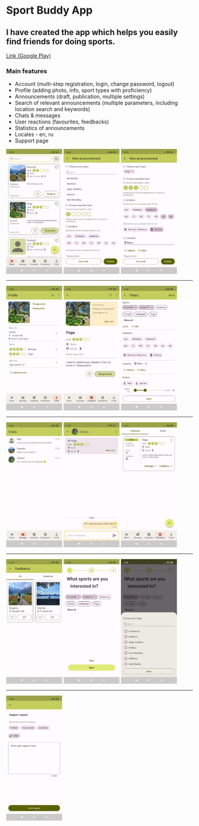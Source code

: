 # Sport Buddy App
I have created the app which helps you easily find friends for doing sports.
---

[Link (Google Play)](https://play.google.com/store/apps/details?id=com.et.sportbuddy)

### Main features
* Account (multi-step registration, login, change password, logout)
* Profile (adding photo, info, sport types with proficiency)
* Announcements (draft, publication, multiple settings)
* Search of relevant announcements (multiple parameters, including location search and keywords)
* Chats & messages
* User reactions (favourites, feedbacks)
* Statistics of announcements
* Locales - en, ru
* Support page

<p float="left">
  <img src="img/_001.jpeg" width="30%" />
  <img src="img/_002.jpeg" width="30%" /> 
  <img src="img/_003.jpeg" width="30%" />
</p>

---
<p float="left">
  <img src="img/_004.jpeg" width="30%" />
  <img src="img/_005.jpeg" width="30%" /> 
  <img src="img/_006.jpeg" width="30%" />
</p>

---
<p float="left">
  <img src="img/_007.jpeg" width="30%" />
  <img src="img/_008.jpeg" width="30%" /> 
  <img src="img/_009.jpeg" width="30%" />
</p>

---
<p float="left">
  <img src="img/_010.jpeg" width="30%" />
  <img src="img/_011.jpeg" width="30%" /> 
  <img src="img/_012.jpeg" width="30%" />
</p>

---
<p float="left">
  <img src="img/_013.jpeg" width="30%" />
</p>
